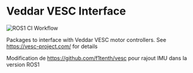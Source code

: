 # Veddar VESC Interface

![ROS1 CI Workflow](https://github.com/f1tenth/vesc/workflows/ROS1%20CI%20Workflow/badge.svg)

Packages to interface with Veddar VESC motor controllers. See https://vesc-project.com/ for details

Modification de <https://github.com/f1tenth/vesc> pour rajout IMU dans la version ROS1
